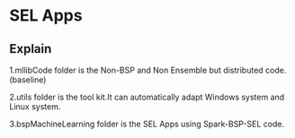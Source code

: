 # SEL Apps

## Explain

1.mllibCode folder is the Non-BSP and Non Ensemble but distributed code.(baseline)

2.utils folder is the tool kit.It can automatically adapt Windows system and Linux system.

3.bspMachineLearning folder is the SEL Apps using Spark-BSP-SEL code.

